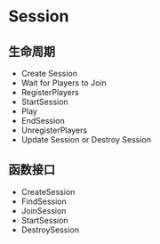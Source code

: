 # Session

## 生命周期

- Create Session
- Wait for Players to Join
- RegisterPlayers
- StartSession
- Play
- EndSession
- UnregisterPlayers
- Update Session or Destroy Session

## 函数接口

- CreateSession
- FindSession
- JoinSession
- StartSession
- DestroySession

